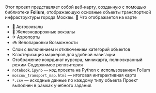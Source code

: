 Этот проект представляет собой веб-карту, созданную с помощью библиотеки **Folium**, отображающую основные объекты транспортной инфраструктуры города Москвы.
📌 Что отображается на карте
- 🚌 Автовокзалы
- 🚆 Железнодорожные вокзалы
- ✈ Аэропорты
- 🚲 Велопарковки
Возможности
- Слои с включением и отключением категорий объектов
- Кластеризация маркеров для удобной навигации
- Отображение координат курсора, миникарта, полноэкранный режим
Содержимое репозитория
- `notebook.ipynb` — код проекта на Python с использованием Folium
- `moscow_transport_map.html` — итоговая интерактивная карта
- `*.csv` — исходные данные по каждому типу объекта
Проект выполнен в рамках учебного задания.
